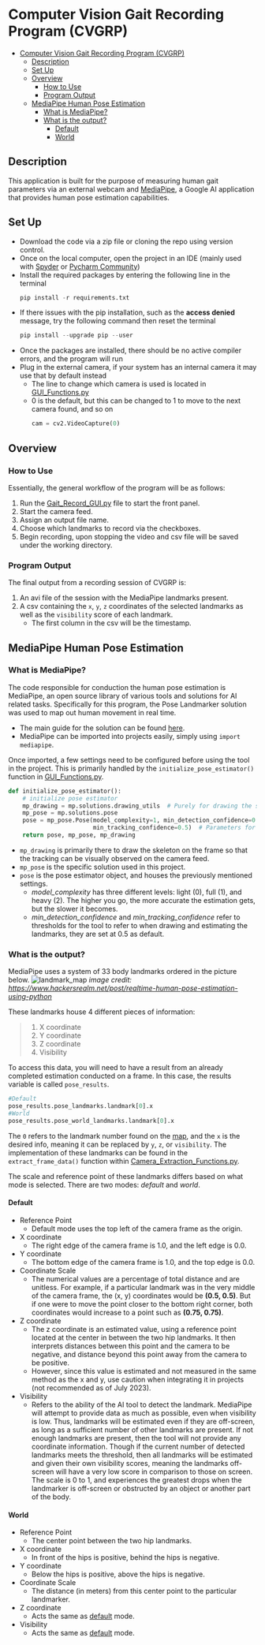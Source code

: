 # Computer Vision Gait Recording Program (CVGRP)


- [Computer Vision Gait Recording Program (CVGRP)](#computer-vision-gait-recording-program-cvgrp)
  - [Description](#description)
  - [Set Up](#set-up)
  - [Overview](#overview)
    - [How to Use](#how-to-use)
    - [Program Output](#program-output)
  - [MediaPipe Human Pose Estimation](#mediapipe-human-pose-estimation)
    - [What is MediaPipe?](#what-is-mediapipe)
    - [What is the output?](#what-is-the-output)
      - [Default](#default)
      - [World](#world)

## Description
This application is built for the purpose of measuring human gait parameters via an external webcam and [MediaPipe](https://github.com/google/mediapipe), a Google AI application that provides human pose estimation capabilities.

## Set Up
- Download the code via a zip file or cloning the repo using version control.
- Once on the local computer, open the project in an IDE (mainly used with [Spyder](https://www.spyder-ide.org/) or [Pycharm Community](https://www.jetbrains.com/pycharm/download/?section=windows))
- Install the required packages by entering the following line in the terminal
  ```python console
  pip install -r requirements.txt
  ```
- If there issues with the pip installation, such as the **access denied** message, try the following command then reset the terminal
  ```python console
  pip install --upgrade pip --user
  ```
- Once the packages are installed, there should be no active compiler errors, and the program will run
- Plug in the external camera, if your system has an internal camera it may use that by default instead
    - The line to change which camera is used is located in [GUI_Functions.py](https://github.com/Eli-Bro/CV-Gait-Analysis-SU2023/blob/master/GUI_Functions.py)
    - 0 is the default, but this can be changed to 1 to move to the next camera found, and so on
      ```python
      cam = cv2.VideoCapture(0)
      ```

## Overview
### How to Use
Essentially, the general workflow of the program will be as follows:
1. Run the [Gait_Record_GUI.py](https://github.com/Eli-Bro/CV-Gait-Analysis-SU2023/blob/master/Gait_Record_GUI.py) file to start the front panel.
2. Start the camera feed.
3. Assign an output file name.
4. Choose which landmarks to record via the checkboxes.
5. Begin recording, upon stopping the video and csv file will be saved under the working directory.

### Program Output
The final output from a recording session of CVGRP is:
1. An avi file of the session with the MediaPipe landmarks present.
2. A csv containing the ```x```, ```y```, ```z``` coordinates of the selected landmarks as well as the ```visibility``` score of each landmark.
    - The first column in the csv will be the timestamp.

## MediaPipe Human Pose Estimation
### What is MediaPipe?
The code responsible for conduction the human pose estimation is MediaPipe, an open source library of various tools and solutions for AI related tasks. Specifically for this program, the Pose Landmarker solution was used to map out human movement in real time.
- The main guide for the solution can be found [here](https://developers.google.com/mediapipe/solutions/vision/pose_landmarker).
- MediaPipe can be imported into projects easily, simply using ```import mediapipe```.

Once imported, a few settings need to be configured before using the tool in the project. This is primarily handled by the ```initialize_pose_estimator()``` function in [GUI_Functions.py](https://github.com/Eli-Bro/CV-Gait-Analysis-SU2023/blob/master/GUI_Functions.py).

```python
def initialize_pose_estimator():
    # initialize pose estimator
    mp_drawing = mp.solutions.drawing_utils  # Purely for drawing the skeleton on the video
    mp_pose = mp.solutions.pose
    pose = mp_pose.Pose(model_complexity=1, min_detection_confidence=0.5,
                        min_tracking_confidence=0.5)  # Parameters for the pose detection
    return pose, mp_pose, mp_drawing
```
- ```mp_drawing``` is primarily there to draw the skeleton on the frame so that the tracking can be visually observed on the camera feed.
- ```mp_pose``` is the specific solution used in this project.
- ```pose``` is the pose estimator object, and houses the previously mentioned settings. 
  - *model_complexity* has three different levels: light (0), full (1), and heavy (2). The higher you go, the more accurate the estimation gets, but the slower it becomes.
  - *min_detection_confidence* and *min_tracking_confidence* refer to thresholds for the tool to refer to when drawing and estimating the landmarks, they are set at 0.5 as default.  

### What is the output?
MediaPipe uses a system of 33 body landmarks ordered in the picture below. 
![landmark_map](https://github.com/Eli-Bro/CV-Gait-Analysis-SU2023/assets/78119596/b3658576-ff2e-4405-a896-31fda46dbaad)
*image credit: https://www.hackersrealm.net/post/realtime-human-pose-estimation-using-python*

These landmarks house 4 different pieces of information:
>1. X coordinate
>2. Y coordinate
>3. Z coordinate
>4. Visibility

To access this data, you will need to have a result from an already completed estimation conducted on a frame. In this case, the results variable is called ```pose_results```. 
```python
#Default
pose_results.pose_landmarks.landmark[0].x
#World
pose_results.pose_world_landmarks.landmark[0].x
```
The ```0``` refers to the landmark number found on the [map](#what-is-the-output), and the ```x``` is the desired info, meaning it can be replaced by ```y```, ```z```, or ```visibility```. The implementation of these landmarks can be found in the ```extract_frame_data()``` function within [Camera_Extraction_Functions.py](https://github.com/Eli-Bro/CV-Gait-Analysis-SU2023/blob/master/Camera_Extraction_Functions.py). 

The scale and reference point of these landmarks differs based on what mode is selected. There are two modes: *default* and *world*.

#### Default
- Reference Point
  - Default mode uses the top left of the camera frame as the origin.
- X coordinate
  - The right edge of the camera frame is 1.0, and the left edge is 0.0.
- Y coordinate
  - The bottom edge of the camera frame is 1.0, and the top edge is 0.0.
- Coordinate Scale
  - The numerical values are a percentage of total distance and are unitless. For example, if a particular landmark was in the very middle of the camera frame, the (x, y) coordinates would be **(0.5, 0.5)**. But if one were to move the point closer to the bottom right corner, both coordinates would increase to a point such as **(0.75, 0.75)**.
- Z coordinate
  - The z coordinate is an estimated value, using a reference point located at the center in between the two hip landmarks. It then interprets distances between this point and the camera to be negative, and distance beyond this point away from the camera to be positive.
  - However, since this value is estimated and not measured in the same method as the x and y, use caution when integrating it in projects (not recommended as of July 2023).
- Visibility
  - Refers to the ability of the AI tool to detect the landmark. MediaPipe will attempt to provide data as much as possible, even when visibility is low. Thus, landmarks will be estimated even if they are off-screen, as long as a sufficient number of other landmarks are present. If not enough landmarks are present, then the tool will not provide any coordinate information. Though if the current number of detected landmarks meets the threshold, then all landmarks will be estimated and given their own visibility scores, meaning the landmarks off-screen will have a very low score in comparison to those on screen. The scale is 0 to 1, and experiences the greatest drops when the landmarker is off-screen or obstructed by an object or another part of the body.

#### World
- Reference Point
  - The center point between the two hip landmarks.
- X coordinate
  - In front of the hips is positive, behind the hips is negative.
- Y coordinate
  - Below the hips is positive, above the hips is negative.
- Coordinate Scale
  - The distance (in meters) from this center point to the particular landmarker.
- Z coordinate
  - Acts the same as [default](#default) mode.
- Visibility
  - Acts the same as [default](#default) mode. 

